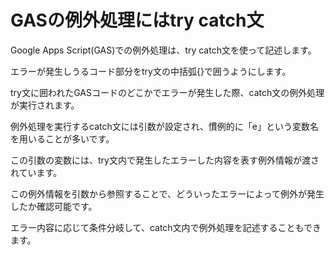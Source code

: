 # GASの例外処理にはtry catch文

Google Apps Script(GAS)での例外処理は、try catch文を使って記述します。

エラーが発生しうるコード部分をtry文の中括弧{}で囲うようにします。

try文に囲われたGASコードのどこかでエラーが発生した際、catch文の例外処理が実行されます。

例外処理を実行するcatch文には引数が設定され、慣例的に「e」という変数名を用いることが多いです。

この引数の変数には、try文内で発生したエラーした内容を表す例外情報が渡されています。

この例外情報を引数から参照することで、どういったエラーによって例外が発生したか確認可能です。

エラー内容に応じて条件分岐して、catch文内で例外処理を記述することもできます。